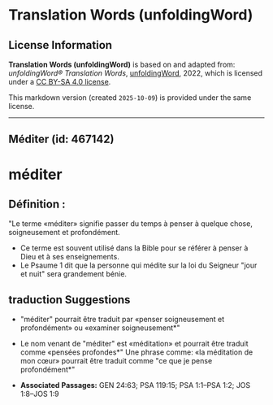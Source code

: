# Translation Words (unfoldingWord)

## License Information

**Translation Words (unfoldingWord)** is based on and adapted from: _unfoldingWord® Translation Words_, [unfoldingWord](https://unfoldingword.org/utw), 2022, which is licensed under a [CC BY-SA 4.0 license](https://creativecommons.org/licenses/by-sa/4.0/legalcode.en).

This markdown version (created `2025-10-09`) is provided under the same license.



--------------------------------

## Méditer (id: 467142)

méditer
=======

Définition :
------------

"Le terme «méditer» signifie passer du temps à penser à quelque chose, soigneusement et profondément.

* Ce terme est souvent utilisé dans la Bible pour se référer à penser à Dieu et à ses enseignements.
* Le Psaume 1 dit que la personne qui médite sur la loi du Seigneur "jour et nuit" sera grandement bénie.

traduction Suggestions
----------------------

* "méditer" pourrait être traduit par «penser soigneusement et profondément» ou «examiner soigneusement\*"
* Le nom venant de "méditer" est «méditation» et pourrait être traduit comme «pensées profondes\*" Une phrase comme: «la méditation de mon cœur» pourrait être traduit comme "ce que je pense profondément\*"

* **Associated Passages:** GEN 24:63; PSA 119:15; PSA 1:1–PSA 1:2; JOS 1:8–JOS 1:9

